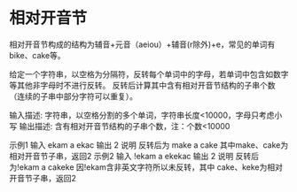 # 相对开音节 

相对开音节构成的结构为辅音+元音（aeiou）+辅音(r除外)+e，常见的单词有bike、cake等。

给定一个字符串，以空格为分隔符，反转每个单词中的字母，若单词中包含如数字等其他非字母时不进行反转。
反转后计算其中含有相对开音节结构的子串个数（连续的子串中部分字符可以重复）。

输入描述:
字符串，以空格分割的多个单词，字符串长度<10000，字母只考虑小写
输出描述:
含有相对开音节结构的子串个数，注：个数<10000

示例1
输入
ekam a ekac
输出
2
说明
反转后为 make a cake 其中make、cake为相对开音节子串，返回2
示例2
输入
!ekam a ekekac
输出
2
说明
反转后为!ekam a cakeke 因!ekam含非英文字符所以未反转，其中 cake、keke为相对开音节子串，返回2